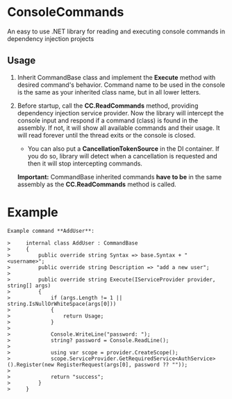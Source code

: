 # ConsoleCommands
An easy to use .NET library for reading and executing console commands in dependency injection projects

## Usage
1. Inherit CommandBase class and implement the **Execute** method with desired command's behavior. Command name to be used in the console is the same as your inherited class name, but in all lower letters.
2. Before startup, call the **CC.ReadCommands** method, providing dependency injection service provider. Now the library will intercept the console input and respond if a command (class) is found in the assembly. If not, it will show all available commands and their usage. It will read forever until the thread exits or the console is closed.
	- You can also put a **CancellationTokenSource** in the DI container. If you do so, library will detect when a cancellation is requested and then it will stop intercepting commands.
   
    **Important:** CommandBase inherited commands **have to be** in the same assembly as the **CC.ReadCommands** method is called.

# Example

	Example command **AddUser**:

    >     internal class AddUser : CommandBase
    >     {
    >         public override string Syntax => base.Syntax + " <username>";
    >         public override string Description => "add a new user";
    >     
    >         public override string Execute(IServiceProvider provider, string[] args)
    >         {
    >             if (args.Length != 1 || string.IsNullOrWhiteSpace(args[0]))
    >             {
    >                 return Usage;
    >             }
    >     
    >             Console.WriteLine("password: ");
    >             string? password = Console.ReadLine();
    >     
    >             using var scope = provider.CreateScope();
    >             scope.ServiceProvider.GetRequiredService<AuthService>().Register(new RegisterRequest(args[0], password ?? ""));
    >     
    >             return "success";
    >         }
    >     }